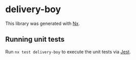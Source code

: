 # delivery-boy

This library was generated with [Nx](https://nx.dev).

## Running unit tests

Run `nx test delivery-boy` to execute the unit tests via [Jest](https://jestjs.io).
